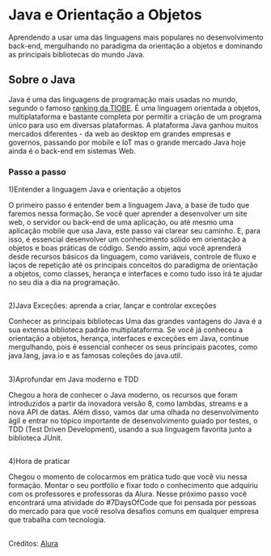 # Java e Orientação a Objetos

Aprendendo a usar uma das linguagens mais populares no desenvolvimento back-end, mergulhando no paradigma da orientação a objetos e dominando as principais bibliotecas do mundo Java.

## Sobre o Java

Java é uma das linguagens de programação mais usadas no mundo, segundo o famoso <a href="https://www.tiobe.com/tiobe-index/">ranking da TIOBE</a>. É uma linguagem orientada a objetos, multiplataforma e bastante completa por permitir a criação de um programa único para uso em diversas plataformas. A plataforma Java ganhou muitos mercados diferentes - da web ao desktop em grandes empresas e governos, passando por mobile e IoT mas o grande mercado Java hoje ainda é o back-end em sistemas Web.

### Passo a passo

1)Entender a linguagem Java e orientação a objetos

O primeiro passo é entender bem a linguagem Java, a base de tudo que faremos nessa formação. Se você quer aprender a desenvolver um site web, o servidor ou back-end de uma aplicação, ou até mesmo uma aplicação mobile que usa Java, este passo vai clarear seu caminho. E, para isso, é essencial desenvolver um conhecimento sólido em orientação a objetos e boas práticas de código. Sendo assim, aqui você aprenderá desde recursos básicos da linguagem, como variáveis, controle de fluxo e laços de repetição até os principais conceitos do paradigma de orientação a objetos, como classes, herança e interfaces e como tudo isso irá te ajudar no seu dia a dia na programação.

##

2)Java Exceções: aprenda a criar, lançar e controlar exceções

Conhecer as principais bibliotecas
Uma das grandes vantagens do Java é a sua extensa biblioteca padrão multiplataforma. Se você já conheceu a orientação a objetos, herança, interfaces e exceções em Java, continue mergulhando, pois é essencial conhecer os seus principais pacotes, como java.lang, java.io e as famosas coleções do java.util.

##

3)Aprofundar em Java moderno e TDD

Chegou a hora de conhecer o Java moderno, os recursos que foram introduzidos a partir da inovadora versão 8, como lambdas, streams e a nova API de datas.
Além disso, vamos dar uma olhada no desenvolvimento ágil e entrar no tópico importante de desenvolvimento guiado por testes, o TDD (Test Driven Development), usando a sua linguagem favorita junto a biblioteca JUnit.

##

4)Hora de praticar

Chegou o momento de colocarmos em prática tudo que você viu nessa formação. Montar o seu portfólio e fixar todo o conhecimento que adquiriu com os professores e professoras da Alura. Nesse próximo passo você encontrará uma atividade do #7DaysOfCode que foi pensada por pessoas do mercado para que você resolva desafios comuns em qualquer empresa que trabalha com tecnologia.

##

Créditos: <a href="https://cursos.alura.com.br/formacao-java">Alura</a>
